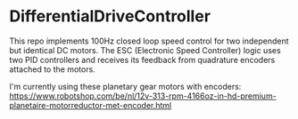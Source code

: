 # DifferentialDriveController
This repo implements 100Hz closed loop speed control for two independent but identical DC motors.
The ESC (Electronic Speed Controller) logic uses two PID controllers and receives its feedback from quadrature encoders attached to the motors.

I'm currently using these planetary gear motors with encoders:
https://www.robotshop.com/be/nl/12v-313-rpm-4166oz-in-hd-premium-planetaire-motorreductor-met-encoder.html
